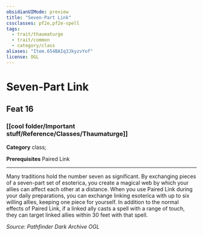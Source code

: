 ```yaml
---
obsidianUIMode: preview
title: "Seven-Part Link"
cssclasses: pf2e,pf2e-spell
tags:
  - trait/thaumaturge
  - trait/common
  - category/class
aliases: "Item.654BAIq3JkyzvYof"
license: OGL
---
```

# Seven-Part Link
## Feat 16
### [[cool folder/Important stuff/Reference/Classes/Thaumaturge]]

**Category** class; 



**Prerequisites** Paired Link
* * *
Many traditions hold the number seven as significant. By exchanging pieces of a seven-part set of esoterica, you create a magical web by which your allies can affect each other at a distance. When you use Paired Link during your daily preparations, you can exchange linking esoterica with up to six willing allies, keeping one piece for yourself. In addition to the normal effects of Paired Link, if a linked ally casts a spell with a range of touch, they can target linked allies within 30 feet with that spell.

*Source: Pathfinder Dark Archive*
*OGL*